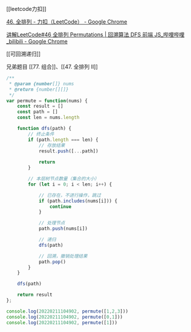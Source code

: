 [[leetcode力扣]]

[46. 全排列 - 力扣（LeetCode） - Google Chrome](https://leetcode-cn.com/problems/permutations/)

[讲解LeetCode#46 全排列 Permutations | 回溯算法 DFS 前端 JS_哔哩哔哩_bilibili - Google Chrome](https://www.bilibili.com/video/BV1nC4y1W7ah?)

[[可回溯递归]]

兄弟题目 [[77. 组合]]、[[47. 全排列 II]]

```javascript
/**
 * @param {number[]} nums
 * @return {number[][]}
 */
var permute = function(nums) {
    const result = []
    const path = []
	const len = nums.length

    function dfs(path) {
        // 终止条件
        if (path.length === len) {
            // 存放结果
            result.push([...path])
            
            return 
        }

        // 本层树节点数量（集合的⼤⼩）
        for (let i = 0; i < len; i++) {

            // 已存在，不进行操作，跳过
            if (path.includes(nums[i])) {
                continue
            }

            // 处理节点
            path.push(nums[i])

            // 递归
            dfs(path)

            // 回溯，撤销处理结果
            path.pop()
        }
    }

    dfs(path)

    return result
};

console.log(20220211104902, permute([1,2,3]))
console.log(20220211104902, permute([0,1]))
console.log(20220211104902, permute([1]))
```